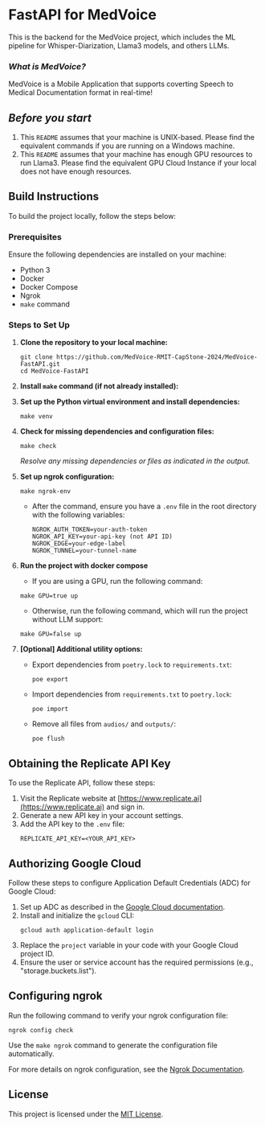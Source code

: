 # FastAPI for MedVoice

This is the backend for the MedVoice project, which includes the ML pipeline for Whisper-Diarization, Llama3 models, and others LLMs.

### *What is MedVoice?*
MedVoice is a Mobile Application that supports coverting Speech to Medical Documentation format in real-time!

## *Before you start*
1. This `README` assumes that your machine is UNIX-based. Please find the equivalent commands if you are running on a Windows machine.
2. This `README` assumes that your machine has enough GPU resources to run Llama3. Please find the equivalent GPU Cloud Instance if your local does not have enough resources.

## Build Instructions

To build the project locally, follow the steps below:

### Prerequisites
Ensure the following dependencies are installed on your machine:
- Python 3
- Docker
- Docker Compose
- Ngrok
- `make` command

### Steps to Set Up

1. **Clone the repository to your local machine:**
    ```shell
    git clone https://github.com/MedVoice-RMIT-CapStone-2024/MedVoice-FastAPI.git
    cd MedVoice-FastAPI
    ```

2. **Install `make` command (if not already installed):**

3. **Set up the Python virtual environment and install dependencies:**
    ```shell
    make venv
    ```

4. **Check for missing dependencies and configuration files:**
    ```shell
    make check
    ```
    *Resolve any missing dependencies or files as indicated in the output.*

5. **Set up ngrok configuration:**
    ```shell
    make ngrok-env
    ```
    - After the command, ensure you have a `.env` file in the root directory with the following variables:
        ```env
        NGROK_AUTH_TOKEN=your-auth-token
        NGROK_API_KEY=your-api-key (not API ID)
        NGROK_EDGE=your-edge-label
        NGROK_TUNNEL=your-tunnel-name
        ```

6. **Run the project with docker compose**
    - If you are using a GPU, run the following command:
    ```shell
    make GPU=true up
    ```
    - Otherwise, run the following command, which will run the project without LLM support:
    ```shell
    make GPU=false up
    ```

7. **[Optional] Additional utility options:**
    - Export dependencies from `poetry.lock` to `requirements.txt`:
        ```shell
        poe export
        ```
    - Import dependencies from `requirements.txt` to `poetry.lock`:
        ```shell
        poe import
        ```
    - Remove all files from `audios/` and `outputs/`:
        ```shell
        poe flush
        ```
        
## Obtaining the Replicate API Key

To use the Replicate API, follow these steps:

1. Visit the Replicate website at [https://www.replicate.ai](https://www.replicate.ai) and sign in.
2. Generate a new API key in your account settings.
3. Add the API key to the `.env` file:
    ```env
    REPLICATE_API_KEY=<YOUR_API_KEY>
    ```

## Authorizing Google Cloud

Follow these steps to configure Application Default Credentials (ADC) for Google Cloud:

1. Set up ADC as described in the [Google Cloud documentation](https://cloud.google.com/docs/authentication/external/set-up-adc).
2. Install and initialize the `gcloud` CLI:
    ```shell
    gcloud auth application-default login
    ```
3. Replace the `project` variable in your code with your Google Cloud project ID.
4. Ensure the user or service account has the required permissions (e.g., "storage.buckets.list").

## Configuring ngrok

Run the following command to verify your ngrok configuration file:

```shell
ngrok config check
```

Use the `make ngrok` command to generate the configuration file automatically.

For more details on ngrok configuration, see the [Ngrok Documentation](https://ngrok.com/docs/agent/config/).

## License

This project is licensed under the [MIT License](LICENSE).